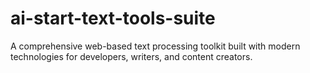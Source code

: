 # ai-start-text-tools-suite
A comprehensive web-based text processing toolkit built with modern technologies for developers, writers, and content creators.
